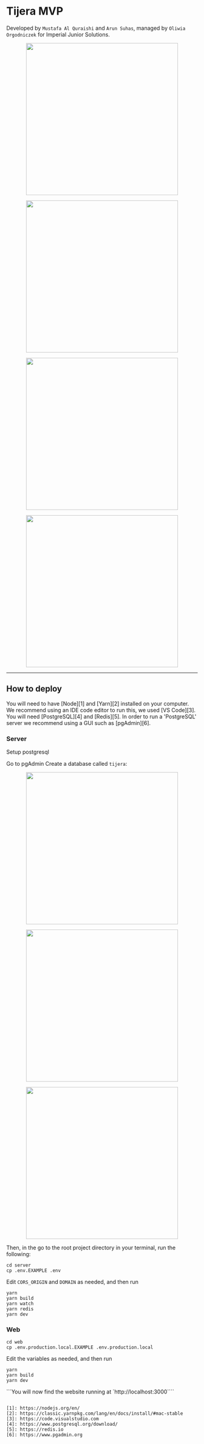# Tijera MVP

Developed by `Mustafa Al Quraishi` and `Arun Suhas`, managed by `Oliwia Orgodniczek` for Imperial Junior Solutions.

<div or>
<p align="center">
 <img height="400px" src="https://github.com/mus2711/tijera_dev_master/blob/main/assets/Screenshot%202022-02-20%20at%2014.52.08.png">
</p>

<p align="center">
 <img height="400px" src="https://github.com/mus2711/tijera_dev_master/blob/main/assets/Screenshot%202022-02-20%20at%2014.52.18.png">
</p>
<p align="center">
 <img height="400px" src="https://github.com/mus2711/tijera_dev_master/blob/main/assets/Screenshot%202022-02-20%20at%2014.53.19.png">
</p>
<p align="center">
 <img height="400px" src="https://github.com/mus2711/tijera_dev_master/blob/main/assets/Screenshot%202022-02-20%20at%2014.53.29.png">
</p>

---

## How to deploy

You will need to have [Node][1] and [Yarn][2] installed on your computer.
We recommend using an IDE code editor to run this, we used [VS Code][3].
You will need [PostgreSQL][4] and [Redis][5].
In order to run a 'PostgreSQL' server we recommend using a GUI such as [pgAdmin][6].

### Server

Setup postgresql

Go to pgAdmin
Create a database called `tijera`:

<p align="center">
 <img height="400px" src="https://github.com/mus2711/tijera_dev_master/blob/main/assets/Screenshot%202022-02-20%20at%2015.05.28.png">
</p>
<p align="center">
 <img height="400px" src="https://github.com/mus2711/tijera_dev_master/blob/main/assets/Screenshot%202022-02-20%20at%2015.05.53.png">
</p>
<p align="center">
 <img height="400px" src="https://github.com/mus2711/tijera_dev_master/blob/main/assets/Screenshot%202022-02-20%20at%2015.05.57.png">
</p>

<!-- ```console
createdb -U postgres tijera
``` -->

Then, in the go to the root project directory in your terminal, run the following:

```console
cd server
cp .env.EXAMPLE .env
```

Edit `CORS_ORIGIN` and `DOMAIN` as needed, and then run

```console
yarn
yarn build
yarn watch
yarn redis
yarn dev
```

### Web

```console
cd web
cp .env.production.local.EXAMPLE .env.production.local
```

Edit the variables as needed, and then run

```console
yarn
yarn build
yarn dev
```

```You will now find the website running at `http://localhost:3000````

```

[1]: https://nodejs.org/en/
[2]: https://classic.yarnpkg.com/lang/en/docs/install/#mac-stable
[3]: https://code.visualstudio.com
[4]: https://www.postgresql.org/download/
[5]: https://redis.io
[6]: https://www.pgadmin.org

```
